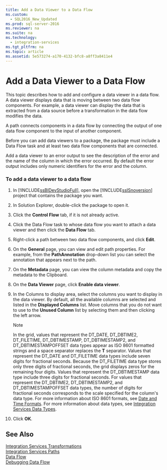 ```yaml
---
title: Add a Data Viewer to a Data Flow
ms.custom: 
  - SQL2016_New_Updated
ms.prod: sql-server-2016
ms.reviewer: na
ms.suite: na
ms.technology: 
  - integration-services
ms.tgt_pltfrm: na
ms.topic: article
ms.assetid: 5e573274-a170-4132-bfc8-a8ff3a8411e4
---
```

# Add a Data Viewer to a Data Flow
  This topic describes how to add and configure a data viewer in a data flow. A data viewer displays data that is moving between two data flow components. For example, a data viewer can display the data that is extracted from a data source before a transformation in the data flow modifies the data.  
  
 A path connects components in a data flow by connecting the output of one data flow component to the input of another component.  
  
 Before you can add data viewers to a package, the package must include a Data Flow task and at least two data flow components that are connected.  
  
 Add a data viewer to an error output to see the description of the error and the name of the column in which the error occurred. By default the error output includes only numeric identifiers for the error and the column.  
  
### To add a data viewer to a data flow  
  
1.  In [!INCLUDE[ssBIDevStudioFull](../../Token/Other/ssBIDevStudioFull_md.md)], open the [!INCLUDE[ssISnoversion](../../Token/Other/ssISnoversion_md.md)] project that contains the package you want.  
  
2.  In Solution Explorer, double\-click the package to open it.  
  
3.  Click the **Control Flow** tab, if it is not already active.  
  
4.  Click the Data Flow task to whose data flow you want to attach a data viewer and then click the **Data Flow** tab.  
  
5.  Right\-click a path between two data flow components, and click **Edit**.  
  
6.  On the **General** page, you can view and edit path properties. For example, from the **PathAnnotation** drop\-down list you can select the annotation that appears next to the path.  
  
7.  On the **Metadata** page, you can view the column metadata and copy the metadata to the Clipboard.  
  
8.  On the **Data Viewer** page, click **Enable data viewer**.  
  
9. In the Columns to display area, select the columns you want to display in the data viewer. By default, all the available columns are selected and listed in the **Displayed Columns** list. Move columns that you do not want to use to the **Unused Column** list by selecting them and then clicking the left arrow.  
  
    > [!NOTE]  
    >  In the grid, values that represent the DT\_DATE, DT\_DBTIME2, DT\_FILETIME, DT\_DBTIMESTAMP, DT\_DBTIMESTAMP2, and DT\_DBTIMESTAMPOFFSET data types appear as ISO 8601 formatted strings and a space separator replaces the **T** separator. Values that represent the DT\_DATE and DT\_FILETIME data types include seven digits for fractional seconds. Because the DT\_FILETIME data type stores only three digits of fractional seconds, the grid displays zeros for the remaining four digits. Values that represent the DT\_DBTIMESTAMP data type include three digits for fractional seconds. For values that represent the DT\_DBTIME2, DT\_DBTIMESTAMP2, and DT\_DBTIMESTAMPOFFSET data types, the number of digits for fractional seconds corresponds to the scale specified for the column's data type. For more information about ISO 8601 formats, see [Date and Time Formats](../../Topics/TopicNameNotContainA/Date-and-Time-Formats.md). For more information about data types, see [Integration Services Data Types](../../Topics/TopicNameNotContainA/Integration-Services-Data-Types.md).  
  
10. Click **OK**.  
  
## See Also  
 [Integration Services Transformations](../../Topics/TopicNameNotContainA/Integration-Services-Transformations.md)   
 [Integration Services Paths](../../Topics/TopicNameNotContainA/Integration-Services-Paths.md)   
 [Data Flow](../../Topics/TopicNameNotContainA/Data-Flow.md)   
 [Debugging Data Flow](../../Topics/TopicNameNotContainA/Debugging-Data-Flow.md)  
  
  